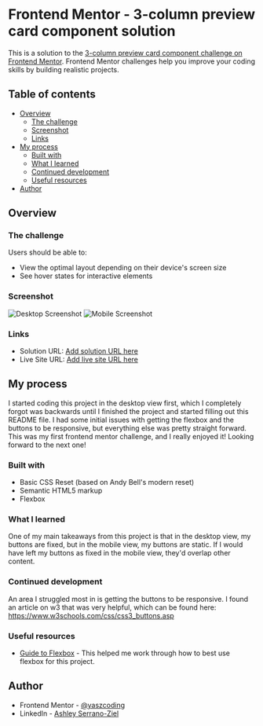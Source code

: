 # Frontend Mentor - 3-column preview card component solution

This is a solution to the [3-column preview card component challenge on Frontend Mentor](https://www.frontendmentor.io/challenges/3column-preview-card-component-pH92eAR2-). Frontend Mentor challenges help you improve your coding skills by building realistic projects. 

## Table of contents

- [Overview](#overview)
  - [The challenge](#the-challenge)
  - [Screenshot](#screenshot)
  - [Links](#links)
- [My process](#my-process)
  - [Built with](#built-with)
  - [What I learned](#what-i-learned)
  - [Continued development](#continued-development)
  - [Useful resources](#useful-resources)
- [Author](#author)


## Overview

### The challenge

Users should be able to:

- View the optimal layout depending on their device's screen size
- See hover states for interactive elements

### Screenshot
![Desktop Screenshot](https://user-images.githubusercontent.com/92651735/157675741-c5a4b088-8b52-430c-b643-cabaf85161b1.JPG)
![Mobile Screenshot](https://user-images.githubusercontent.com/92651735/157675806-ae3ae870-5952-43cf-bf00-d081d80dc5e9.JPG)

### Links

- Solution URL: [Add solution URL here](https://your-solution-url.com)
- Live Site URL: [Add live site URL here](https://your-live-site-url.com)

## My process
I started coding this project in the desktop view first, which I completely forgot was backwards until I finished the project and started filling out this README file. I had some initial issues with getting the flexbox and the buttons to be responsive, but everything else was pretty straight forward. This was my first frontend mentor challenge, and I really enjoyed it! Looking forward to the next one! 

### Built with

- Basic CSS Reset (based on Andy Bell's modern reset)
- Semantic HTML5 markup
- Flexbox


### What I learned

One of my main takeaways from this project is that in the desktop view, my buttons are fixed, but in the mobile view, my buttons are static. If I would have left my buttons as fixed in the mobile view, they'd overlap other content. 

### Continued development

An area I struggled most in is getting the buttons to be responsive. I found an article on w3 that was very helpful, which can be found here:
https://www.w3schools.com/css/css3_buttons.asp


### Useful resources

- [Guide to Flexbox](https://css-tricks.com/snippets/css/a-guide-to-flexbox/) - This helped me work through how to best use flexbox for this project.


## Author

- Frontend Mentor - [@yaszcoding](https://www.frontendmentor.io/profile/aszcoding)
- LinkedIn - [Ashley Serrano-Ziel](www.linkedin.com/in/ashley-serrano-ziel-375bb0b1)
